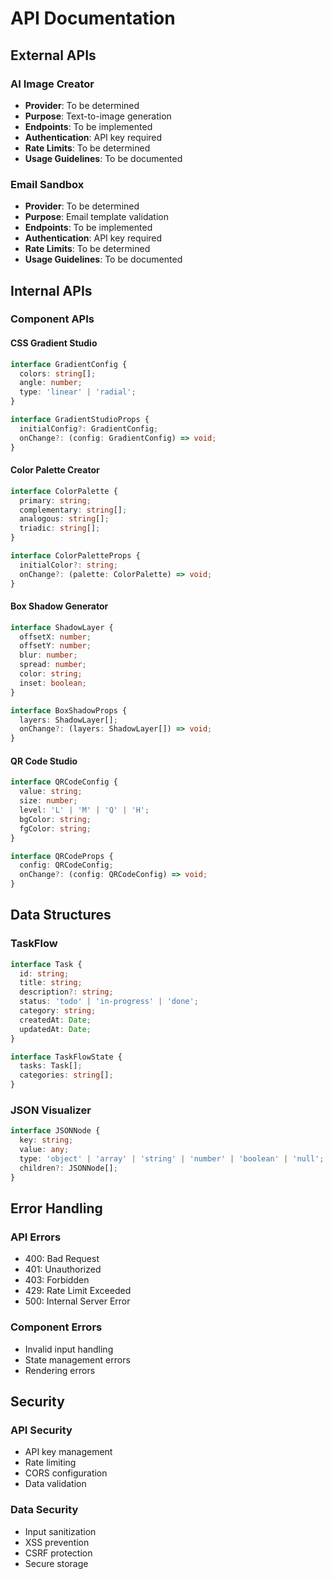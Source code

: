 # API Documentation

## External APIs

### AI Image Creator
- **Provider**: To be determined
- **Purpose**: Text-to-image generation
- **Endpoints**: To be implemented
- **Authentication**: API key required
- **Rate Limits**: To be determined
- **Usage Guidelines**: To be documented

### Email Sandbox
- **Provider**: To be determined
- **Purpose**: Email template validation
- **Endpoints**: To be implemented
- **Authentication**: API key required
- **Rate Limits**: To be determined
- **Usage Guidelines**: To be documented

## Internal APIs

### Component APIs

#### CSS Gradient Studio
```typescript
interface GradientConfig {
  colors: string[];
  angle: number;
  type: 'linear' | 'radial';
}

interface GradientStudioProps {
  initialConfig?: GradientConfig;
  onChange?: (config: GradientConfig) => void;
}
```

#### Color Palette Creator
```typescript
interface ColorPalette {
  primary: string;
  complementary: string[];
  analogous: string[];
  triadic: string[];
}

interface ColorPaletteProps {
  initialColor?: string;
  onChange?: (palette: ColorPalette) => void;
}
```

#### Box Shadow Generator
```typescript
interface ShadowLayer {
  offsetX: number;
  offsetY: number;
  blur: number;
  spread: number;
  color: string;
  inset: boolean;
}

interface BoxShadowProps {
  layers: ShadowLayer[];
  onChange?: (layers: ShadowLayer[]) => void;
}
```

#### QR Code Studio
```typescript
interface QRCodeConfig {
  value: string;
  size: number;
  level: 'L' | 'M' | 'Q' | 'H';
  bgColor: string;
  fgColor: string;
}

interface QRCodeProps {
  config: QRCodeConfig;
  onChange?: (config: QRCodeConfig) => void;
}
```

## Data Structures

### TaskFlow
```typescript
interface Task {
  id: string;
  title: string;
  description?: string;
  status: 'todo' | 'in-progress' | 'done';
  category: string;
  createdAt: Date;
  updatedAt: Date;
}

interface TaskFlowState {
  tasks: Task[];
  categories: string[];
}
```

### JSON Visualizer
```typescript
interface JSONNode {
  key: string;
  value: any;
  type: 'object' | 'array' | 'string' | 'number' | 'boolean' | 'null';
  children?: JSONNode[];
}
```

## Error Handling

### API Errors
- 400: Bad Request
- 401: Unauthorized
- 403: Forbidden
- 429: Rate Limit Exceeded
- 500: Internal Server Error

### Component Errors
- Invalid input handling
- State management errors
- Rendering errors

## Security

### API Security
- API key management
- Rate limiting
- CORS configuration
- Data validation

### Data Security
- Input sanitization
- XSS prevention
- CSRF protection
- Secure storage
